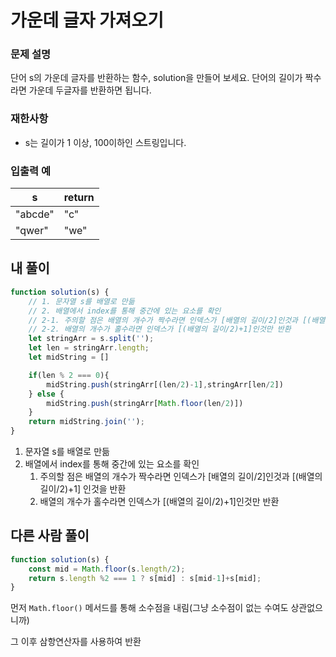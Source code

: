 # 가운데 글자 가져오기

### **문제 설명**

단어 s의 가운데 글자를 반환하는 함수, solution을 만들어 보세요. 단어의 길이가 짝수라면 가운데 두글자를 반환하면 됩니다.

### 재한사항

- s는 길이가 1 이상, 100이하인 스트링입니다.

### 입출력 예

| s | return |
| --- | --- |
| "abcde" | "c" |
| "qwer" | "we" |

## 내 풀이

```jsx
function solution(s) {
    // 1. 문자열 s를 배열로 만듦
    // 2. 배열에서 index를 통해 중간에 있는 요소를 확인
    // 2-1. 주의할 점은 배열의 개수가 짝수라면 인덱스가 [배열의 길이/2]인것과 [(배열의 길이/2)+1] 인것을 반환
    // 2-2. 배열의 개수가 홀수라면 인덱스가 [(배열의 길이/2)+1]인것만 반환
    let stringArr = s.split('');
    let len = stringArr.length;
    let midString = []

    if(len % 2 === 0){
        midString.push(stringArr[(len/2)-1],stringArr[len/2])
    } else {
        midString.push(stringArr[Math.floor(len/2)])
    }
    return midString.join('');
}
```

1. 문자열 s를 배열로 만듦
2. 배열에서 index를 통해 중간에 있는 요소를 확인
    1. 주의할 점은 배열의 개수가 짝수라면 인덱스가 [배열의 길이/2]인것과 [(배열의 길이/2)+1] 인것을 반환
    2. 배열의 개수가 홀수라면 인덱스가 [(배열의 길이/2)+1]인것만 반환

## 다른 사람 풀이

```jsx
function solution(s) {
    const mid = Math.floor(s.length/2);
    return s.length %2 === 1 ? s[mid] : s[mid-1]+s[mid];
}
```

먼저 `Math.floor()` 메서드를 통해 소수점을 내림(그냥 소수점이 없는 수여도 상관없으니까)

그 이후 삼항연산자를 사용하여 반환